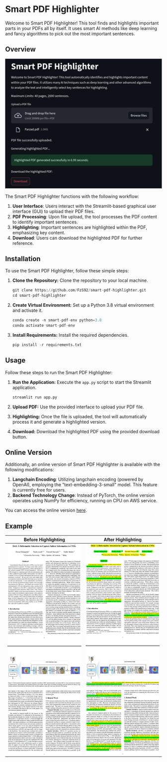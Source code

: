 # Smart PDF Highlighter

Welcome to Smart PDF Highlighter! This tool finds and highlights important parts in your PDFs all by itself. It uses smart AI methods like deep learning and fancy algorithms to pick out the most important sentences.

## Overview

![ScreenShot](./photos/app.png)

The Smart PDF Highlighter functions with the following workflow:

1. **User Interface**: Users interact with the Streamlit-based graphical user interface (GUI) to upload their PDF files.
2. **PDF Processing**: Upon file upload, the tool processes the PDF content to identify important sentences.
3. **Highlighting**: Important sentences are highlighted within the PDF, emphasizing key content.
4. **Download**: Users can download the highlighted PDF for further reference.

## Installation

To use the Smart PDF Highlighter, follow these simple steps:

1. **Clone the Repository:** Clone the repository to your local machine.
    ```python
    git clone https://github.com/FzS92/smart-pdf-highlighter.git
    cd smart-pdf-highlighter
    ```

2. **Create Virtual Environment:** Set up a Python 3.8 virtual environment and activate it.
    ```python
    conda create -n smart-pdf-env python=3.8
    conda activate smart-pdf-env
    ```

3. **Install Requirements:** Install the required dependencies.
    ```python
    pip install -r requirements.txt
    ```

## Usage

Follow these steps to run the Smart PDF Highlighter:

1. **Run the Application:** Execute the `app.py` script to start the Streamlit application.
    ```python
    streamlit run app.py
    ```

2. **Upload PDF:** Use the provided interface to upload your PDF file.

3. **Highlighting:** Once the file is uploaded, the tool will automatically process it and generate a highlighted version.

4. **Download:** Download the highlighted PDF using the provided download button.


## Online Version

Additionally, an online version of Smart PDF Highlighter is available with the following modifications:

1. **Langchain Encoding**: Utilizing langchain encoding (powered by OpenAI), employing the "text-embedding-3-small" model. This feature is currently free for users.
2. **Backend Technology Change**: Instead of PyTorch, the online version operates using NumPy for efficiency, running on CPU on AWS service.

You can access the online version <a href="[http://44.212.38.13:8501](http://18.234.149.78:8501)" target="_blank">here</a>.


## Example

Before Highlighting             |  After Highlighting
:-------------------------:|:-------------------------:
![Before Highlighting](./photos/before.jpg)  |  ![After Highlighting](./photos/after.jpg)
